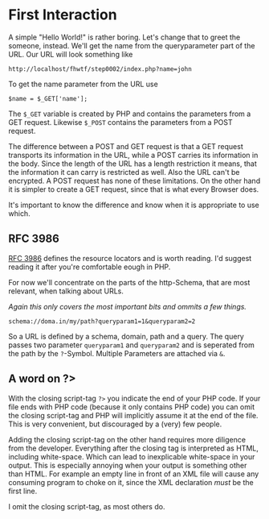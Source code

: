 First Interaction
=================

A simple "Hello World!" is rather boring. Let's change that to greet the someone, instead. We'll get the name from the queryparameter part of the URL. Our URL will look something like

	http://localhost/fhwtf/step0002/index.php?name=john

To get the name parameter from the URL use

	$name = $_GET['name'];

The `$_GET` variable is created by PHP and contains the parameters from a GET request. Likewise `$_POST` contains the parameters from a POST request. 

The difference between a POST and GET request is that a GET request transports its information in the URL, while a POST carries its information in the body. Since the length of the URL has a length restriction it means, that the information it can carry is restricted as well. Also the URL can't be encrypted. A POST request has none of these limitations. On the other hand it is simpler to create a GET request, since that is what every Browser does.

It's important to know the difference and know when it is appropriate to use which.
## RFC 3986

[RFC 3986](http://tools.ietf.org/html/rfc3986) defines the resource locators and is worth reading. I'd suggest reading it after you're comfortable eough in PHP.

For now we'll concentrate on the parts of the http-Schema, that are most relevant, when talking about URLs.

*Again this only covers the most important bits and ommits a few things.*

	schema://doma.in/my/path?queryparam1=1&queryparam2=2

So a URL is defined by a schema, domain, path and a query. The query passes two parameter `queryparam1` and `queryparam2` and is seperated from the path by the `?`-Symbol. Multiple Parameters are attached via `&`.


## A word on ?>

With the closing script-tag `?>` you indicate the end of your PHP code. If your file ends with PHP code (because it only contains PHP code) you can omit the closing script-tag and PHP will implicitly assume it at the end of the file. This is very convenient, but discouraged by a (very) few people.

Adding the closing script-tag on the other hand requires more diligence from the developer. Everything after the closing tag is interpreted as HTML, including white-space. Which can lead to inexplicable white-space in your output. This is especially annoying when your output is something other than HTML. For example an empty line in front of an XML file will cause any consuming program to choke on it, since the XML declaration *must* be the first line.

I omit the closing script-tag, as most others do.